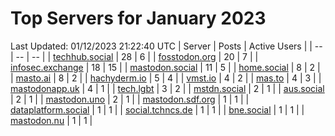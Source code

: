 # Top Servers for January 2023
Last Updated: 01/12/2023 21:22:40 UTC
| Server | Posts | Active Users |
| -- | -- | -- |
| [techhub.social](https://techhub.social/tags/PowerShell) | 28 | 6 |
| [fosstodon.org](https://fosstodon.org/tags/PowerShell) | 20 | 7 |
| [infosec.exchange](https://infosec.exchange/tags/PowerShell) | 18 | 15 |
| [mastodon.social](https://mastodon.social/tags/PowerShell) | 11 | 5 |
| [home.social](https://home.social/tags/PowerShell) | 8 | 2 |
| [masto.ai](https://masto.ai/tags/PowerShell) | 8 | 2 |
| [hachyderm.io](https://hachyderm.io/tags/PowerShell) | 5 | 4 |
| [vmst.io](https://vmst.io/tags/PowerShell) | 4 | 2 |
| [mas.to](https://mas.to/tags/PowerShell) | 4 | 3 |
| [mastodonapp.uk](https://mastodonapp.uk/tags/PowerShell) | 4 | 1 |
| [tech.lgbt](https://tech.lgbt/tags/PowerShell) | 3 | 2 |
| [mstdn.social](https://mstdn.social/tags/PowerShell) | 2 | 1 |
| [aus.social](https://aus.social/tags/PowerShell) | 2 | 1 |
| [mastodon.uno](https://mastodon.uno/tags/PowerShell) | 2 | 1 |
| [mastodon.sdf.org](https://mastodon.sdf.org/tags/PowerShell) | 1 | 1 |
| [dataplatform.social](https://dataplatform.social/tags/PowerShell) | 1 | 1 |
| [social.tchncs.de](https://social.tchncs.de/tags/PowerShell) | 1 | 1 |
| [bne.social](https://bne.social/tags/PowerShell) | 1 | 1 |
| [mastodon.nu](https://mastodon.nu/tags/PowerShell) | 1 | 1 |
